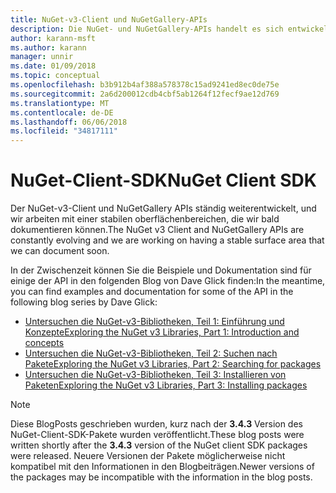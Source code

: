 ```yaml
---
title: NuGet-v3-Client und NuGetGallery-APIs
description: Die NuGet- und NuGetGallery-APIs handelt es sich entwickelnden und noch nicht dokumentiert allerdings Beispiele stehen Dave Glick Blog.
author: karann-msft
ms.author: karann
manager: unnir
ms.date: 01/09/2018
ms.topic: conceptual
ms.openlocfilehash: b3b912b4af388a578378c15ad9241ed8ec0de75e
ms.sourcegitcommit: 2a6d200012cdb4cbf5ab1264f12fecf9ae12d769
ms.translationtype: MT
ms.contentlocale: de-DE
ms.lasthandoff: 06/06/2018
ms.locfileid: "34817111"
---
```

# <a name="nuget-client-sdk"></a><span data-ttu-id="e4581-103">NuGet-Client-SDK</span><span class="sxs-lookup"><span data-stu-id="e4581-103">NuGet Client SDK</span></span>

<span data-ttu-id="e4581-104">Der NuGet-v3-Client und NuGetGallery APIs ständig weiterentwickelt, und wir arbeiten mit einer stabilen oberflächenbereichen, die wir bald dokumentieren können.</span><span class="sxs-lookup"><span data-stu-id="e4581-104">The NuGet v3 Client and NuGetGallery APIs are constantly evolving and we are working on having a stable surface area that we can document soon.</span></span>

<span data-ttu-id="e4581-105">In der Zwischenzeit können Sie die Beispiele und Dokumentation sind für einige der API in den folgenden Blog von Dave Glick finden:</span><span class="sxs-lookup"><span data-stu-id="e4581-105">In the meantime, you can find examples and documentation for some of the API in the following blog series by Dave Glick:</span></span>

- [<span data-ttu-id="e4581-106">Untersuchen die NuGet-v3-Bibliotheken, Teil 1: Einführung und Konzepte</span><span class="sxs-lookup"><span data-stu-id="e4581-106">Exploring the NuGet v3 Libraries, Part 1: Introduction and concepts</span></span>](http://daveaglick.com/posts/exploring-the-nuget-v3-libraries-part-1)
- [<span data-ttu-id="e4581-107">Untersuchen die NuGet-v3-Bibliotheken, Teil 2: Suchen nach Pakete</span><span class="sxs-lookup"><span data-stu-id="e4581-107">Exploring the NuGet v3 Libraries, Part 2: Searching for packages</span></span>](http://daveaglick.com/posts/exploring-the-nuget-v3-libraries-part-2)
- [<span data-ttu-id="e4581-108">Untersuchen die NuGet-v3-Bibliotheken, Teil 3: Installieren von Paketen</span><span class="sxs-lookup"><span data-stu-id="e4581-108">Exploring the NuGet v3 Libraries, Part 3: Installing packages</span></span>](http://daveaglick.com/posts/exploring-the-nuget-v3-libraries-part-3)

> [!Note]
> <span data-ttu-id="e4581-109">Diese BlogPosts geschrieben wurden, kurz nach der **3.4.3** Version des NuGet-Client-SDK-Pakete wurden veröffentlicht.</span><span class="sxs-lookup"><span data-stu-id="e4581-109">These blog posts were written shortly after the **3.4.3** version of the NuGet client SDK packages were released.</span></span>
> <span data-ttu-id="e4581-110">Neuere Versionen der Pakete möglicherweise nicht kompatibel mit den Informationen in den Blogbeiträgen.</span><span class="sxs-lookup"><span data-stu-id="e4581-110">Newer versions of the packages may be incompatible with the information in the blog posts.</span></span>
